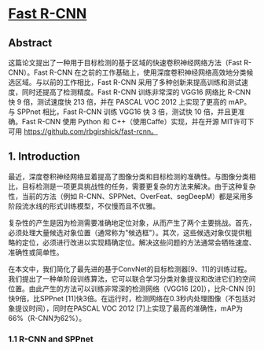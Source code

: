 # [Fast R-CNN](https://arxiv.org/pdf/1504.08083.pdf)

## Abstract

这篇论文提出了一种用于目标检测的基于区域的快速卷积神经网络方法（Fast R-CNN）。Fast R-CNN 在之前的工作基础上，使用深度卷积神经网络高效地分类候选区域。与以前的工作相比，Fast R-CNN 采用了多种创新来提高训练和测试速度，同时还提高了检测精度。Fast R-CNN 训练非常深的 VGG16 网络比 R-CNN快 9 倍，测试速度快 213 倍，并在 PASCAL VOC 2012 上实现了更高的 mAP。与 SPPnet 相比，Fast R-CNN 训练 VGG16 快 3 倍，测试快 10 倍，并且更准确。Fast R-CNN 使用 Python 和 C++（使用Caffe）实现，并在开源 MIT许可下可用 https://github.com/rbgirshick/fast-rcnn。

## 1. Introduction

最近，深度卷积神经网络显着提高了图像分类和目标检测的准确性。与图像分类相比，目标检测是一项更具挑战性的任务，需要更复杂的方法来解决。由于这种复杂性，当前的方法（例如 R-CNN、SPPNet、OverFeat、segDeepM）都是采用多阶段流水线的形式训练模型，不仅慢而且不优雅。

复杂性的产生是因为检测需要准确地定位对象，从而产生了两个主要挑战。首先，必须处理大量候选对象位置（通常称为"候选框"）。其次，这些候选对象仅提供粗略的定位，必须进行改进以实现精确定位。解决这些问题的方法通常会牺牲速度、准确性或简单性。

在本文中，我们简化了最先进的基于ConvNet的目标检测器[9、11]的训练过程。我们提出了一种单阶段训练算法，它可以联合学习分类对象提议和改进它们的空间位置。由此产生的方法可以训练非常深的检测网络（VGG16 [20]），比R-CNN [9]快9倍，比SPPnet [11]快3倍。在运行时，检测网络在0.3秒内处理图像（不包括对象提议时间），同时在PASCAL VOC 2012 [7]上实现了最高的准确性，mAP为66%（R-CNN为62%）。

### 1.1 R-CNN and SPPnet